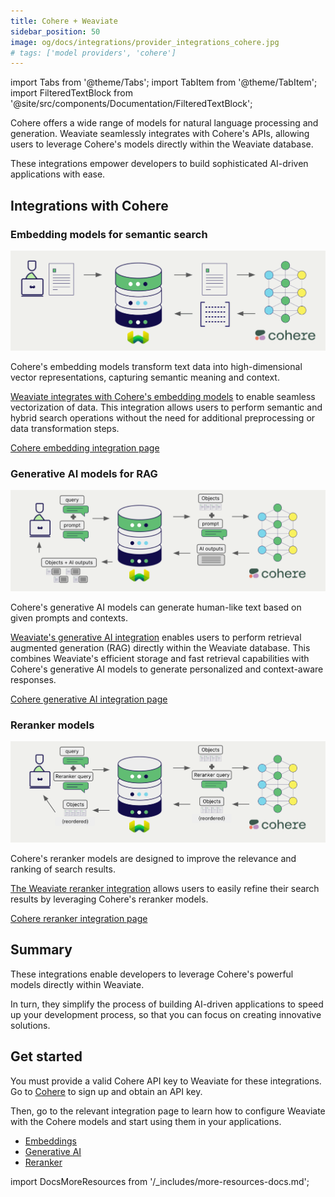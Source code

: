 ```yaml
---
title: Cohere + Weaviate
sidebar_position: 50
image: og/docs/integrations/provider_integrations_cohere.jpg
# tags: ['model providers', 'cohere']
---
```


import Tabs from '@theme/Tabs';
import TabItem from '@theme/TabItem';
import FilteredTextBlock from '@site/src/components/Documentation/FilteredTextBlock';

Cohere offers a wide range of models for natural language processing and generation. Weaviate seamlessly integrates with Cohere's APIs, allowing users to leverage Cohere's models directly within the Weaviate database.

These integrations empower developers to build sophisticated AI-driven applications with ease.

## Integrations with Cohere

### Embedding models for semantic search

![Embedding integration illustration](../_includes/integration_cohere_embedding.png)

Cohere's embedding models transform text data into high-dimensional vector representations, capturing semantic meaning and context.

[Weaviate integrates with Cohere's embedding models](./embeddings.md) to enable seamless vectorization of data. This integration allows users to perform semantic and hybrid search operations without the need for additional preprocessing or data transformation steps.

[Cohere embedding integration page](./embeddings.md)

### Generative AI models for RAG

![Single prompt RAG integration generates individual outputs per search result](../_includes/integration_cohere_rag_single.png)

Cohere's generative AI models can generate human-like text based on given prompts and contexts.

[Weaviate's generative AI integration](./generative.md) enables users to perform retrieval augmented generation (RAG) directly within the Weaviate database. This combines Weaviate's efficient storage and fast retrieval capabilities with Cohere's generative AI models to generate personalized and context-aware responses.

[Cohere generative AI integration page](./generative.md)

### Reranker models

![Reranker integration illustration](../_includes/integration_cohere_reranker.png)

Cohere's reranker models are designed to improve the relevance and ranking of search results.

[The Weaviate reranker integration](./reranker.md) allows users to easily refine their search results by leveraging Cohere's reranker models.

[Cohere reranker integration page](./reranker.md)

## Summary

These integrations enable developers to leverage Cohere's powerful models directly within Weaviate.

In turn, they simplify the process of building AI-driven applications to speed up your development process, so that you can focus on creating innovative solutions.

## Get started

You must provide a valid Cohere API key to Weaviate for these integrations. Go to [Cohere](https://cohere.com/) to sign up and obtain an API key.

Then, go to the relevant integration page to learn how to configure Weaviate with the Cohere models and start using them in your applications.

- [Embeddings](./embeddings.md)
- [Generative AI](./generative.md)
- [Reranker](./reranker.md)

import DocsMoreResources from '/_includes/more-resources-docs.md';

<DocsMoreResources />
